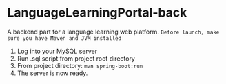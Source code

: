 # LanguageLearningPortal-back
A backend part for a language learning web platform.
`Before launch, make sure you have Maven and JVM installed`
1. Log into your MySQL server
2. Run .sql script from project root directory
3. From project directory: `mvn spring-boot:run`
4. The server is now ready.
